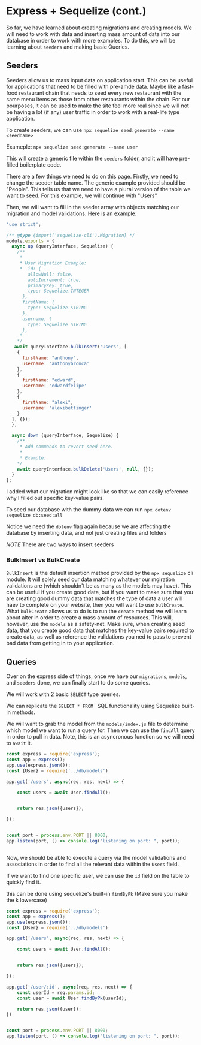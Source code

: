 # Express + Sequelize (cont.)

So far, we have learned about creating migrations and creating models. We will need to work with data and inserting mass amount of data into our database in order to work with more examples. To do this, we will be learning about `seeders` and making basic Queries.


## Seeders

Seeders allow us to mass input data on application start. This can be useful for applications that need to be filled with pre-amde data. Maybe like a fast-food restaurant chain that needs to seed every new restaurant with the same menu items as those from other restaurants within the chain. For our pourposes, it can be used to make the site feel more real since we will not be having a lot (if any) user traffic in order to work with a real-life type application.


To create seeders, we can use `npx sequelize seed:generate --name <seedname>`

Exameple: `npx sequelize seed:generate --name user`

This will create a generic file within the `seeders` folder, and it will have pre-filled boilerplate code.

There are a few things we need to do on this page. Firstly, we need to change the seeder table name. The generic example provided should be "People". This tells us that we need to have a plural version of the table we want to seed. For this example, we will continue with "Users"


Then, we will want to fill in the seeder array with objects matching our migration and model validations. Here is an example:


```js
'use strict';

/** @type {import('sequelize-cli').Migration} */
module.exports = {
  async up (queryInterface, Sequelize) {
    /**
     *
     * User Migration Example:
     *  id: {
        allowNull: false,
        autoIncrement: true,
        primaryKey: true,
        type: Sequelize.INTEGER
      },
      firstName: {
        type: Sequelize.STRING
      },
      username: {
        type: Sequelize.STRING
      },
     *
    */
   await queryInterface.bulkInsert('Users', [
    {
      firstName: "anthony",
      username: 'anthonybronca'
    },
    {
      firstName: "edward",
      username: 'edwardfelipe'
    },
    {
      firstName: "alexi",
      username: 'alexibettinger'
    }
  ], {});
  },

  async down (queryInterface, Sequelize) {
    /**
     * Add commands to revert seed here.
     *
     * Example:
    */
    await queryInterface.bulkDelete('Users', null, {});
  }
};

```


I added what our migration might look like so that we can easily reference why I filled out specific key-value pairs.


To seed our database with the dummy-data we can run `npx dotenv sequelize db:seed:all`

Notice we need the `dotenv` flag again because we are affecting the database by inserting data, and not just creating files and folders

*NOTE* There are two ways to insert seeders



### BulkInsert vs BulkCreate

`BulkInsert` is the default insertion method provided by the `npx sequelize` cli module. It will solely seed our data matching whatever our mgiration validations are (which shouldn't be as many as the models may have). This can be useful if you create good data, but if you want to make sure that you are creating good dummy data that matches the type of data a user will haev to complete on your website, then you will want to use `bulkCreate`. What `bulkCreate` allows us to do is to run the `create` method we will learn about alter in order to create a mass amount of resources. This will, however, use the `models` as a safety-net. Make sure, when creating seed data, that you create good data that matches the key-value pairs required to create data, as well as reference the validations you ned to pass to prevent bad data from getting in to your application.





## Queries

Over on the express side of things, once we have our `migrations`, `models`, and `seeders` done, we can finally start to do some queries.

We will work with 2 basic `SELECT` type queries.

We can replicate the `SELECT * FROM ` SQL functionality using Sequelize built-in methods.

We will want to grab the model from the `models/index.js` file to determine which model we want to run a query for. Then we can use the `findAll` query in order to pull in data. Note, this is an asyncronous function so we will need to `await` it.


```js
const express = require('express');
const app = express();
app.use(express.json());
const {User} = require('../db/models')

app.get('/users', async(req, res, next) => {

    const users = await User.findAll();


    return res.json({users});

});


const port = process.env.PORT || 8000;
app.listen(port, () => console.log("listening on port: ", port));



```


Now, we should be able to execute a query via the model validations and associations in order to find all the relevant data within the `Users` field.

If we want to find one specific user, we can use the `id` field on the table to quickly find it.

this can be done using sequelize's built-in `findByPk` (Make sure you make the k lowercase)

```js
const express = require('express');
const app = express();
app.use(express.json());
const {User} = require('../db/models')

app.get('/users', async(req, res, next) => {

    const users = await User.findAll();


    return res.json({users});

});

app.get('/user/:id', async(req, res, next) => {
    const userId = req.params.id;
    const user = await User.findByPk(userId);

    return res.json({user});
})


const port = process.env.PORT || 8000;
app.listen(port, () => console.log("listening on port: ", port));


```

